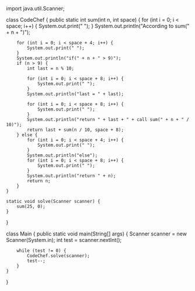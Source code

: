 import java.util.Scanner;

class CodeChef {
    public static int sum(int n, int space) {
        for (int i = 0; i < space; i++) {
            System.out.print(" ");
        }
        System.out.println("According to sum(" + n + ")");

        for (int i = 0; i < space + 4; i++) {
            System.out.print(" ");
        }
        System.out.println("if(" + n + " > 9)");
        if (n > 9) {
            int last = n % 10;

            for (int i = 0; i < space + 8; i++) {
                System.out.print(" ");
            }
            System.out.println("last = " + last);

            for (int i = 0; i < space + 8; i++) {
                System.out.print(" ");
            }
            System.out.println("return " + last + " + call sum(" + n + " / 10)");
            return last + sum(n / 10, space + 8);
        } else {
            for (int i = 0; i < space + 4; i++) {
                System.out.print(" ");
            }
            System.out.println("else");
            for (int i = 0; i < space + 8; i++) {
                System.out.print(" ");
            }
            System.out.println("return " + n);
            return n;
        }
    }

    static void solve(Scanner scanner) {
        sum(25, 0);
    }
}

class Main {
    public static void main(String[] args) {
        Scanner scanner = new Scanner(System.in);
        int test = scanner.nextInt();

        while (test != 0) {
            CodeChef.solve(scanner);
            test--;
        }
    }
}
